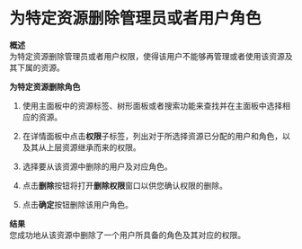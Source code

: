# 为特定资源删除管理员或者用户角色

**概述**<br/>
为特定资源删除管理员或者用户权限，使得该用户不能够再管理或者使用该资源及其下属的资源。

**为特定资源删除角色**

1. 使用主面板中的资源标签、树形面板或者搜索功能来查找并在主面板中选择相应的资源。

1. 在详情面板中点击**权限**子标签，列出对于所选择资源已分配的用户和角色，以及其从上层资源继承而来的权限。

1. 选择要从该资源中删除的用户及对应角色。

1. 点击**删除**按钮将打开**删除权限**窗口以供您确认权限的删除。

1. 点击**确定**按钮删除该用户角色。

**结果**<br/>
  您成功地从该资源中删除了一个用户所具备的角色及其对应的权限。

